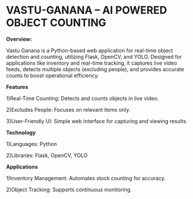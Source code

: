 # VASTU-GANANA – AI POWERED OBJECT COUNTING
**Overview:**</p>
Vastu Ganana is a Python-based web application for real-time object detection and counting, utilizing Flask, OpenCV, and YOLO. Designed for applications like inventory and real-time tracking, it captures live video feeds, detects multiple objects (excluding people), and provides accurate counts to boost operational efficiency.</p>

**Features**</p>
1)Real-Time Counting: Detects and counts objects in live video.</p>
2)Excludes People: Focuses on relevant items only.</p>
3)User-Friendly UI: Simple web interface for capturing and viewing results.</p>

**Technology**</p>
1)Languages: Python</p>
2)Libraries: Flask, OpenCV, YOLO</p>

**Applications**</p>
1)Inventory Management: Automates stock counting for accuracy.</p>
2)Object Tracking: Supports continuous monitoring.</p>

